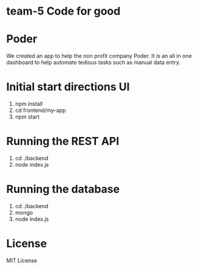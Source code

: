 # team-5 Code for good 

# Poder
We created an app to help the non profit company Poder. It is an all in one dashboard to help automate tedious tasks such as manual data entry.

# Initial start directions UI
1. npm install
2. cd frontend/my-app
3. npm start

# Running the REST API 
1. cd ./backend
2. node index.js

# Running the database
1. cd ./backend
2. mongo
3. node index.js

# License
MIT License
